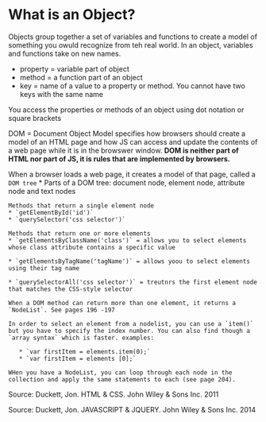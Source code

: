 # What is an Object?
Objects group together a set of variables and functions to create a model of something you owuld recognize from teh real world. In an object, variables and functions take on new names. 
  * property = variable part of object
  * method = a function part of an object 
  * key = name of a value to a property or method. You cannot have two keys with the same name

  You access the properties or methods of an object using dot notation or square brackets

  DOM = Document Object Model specifies how browsers should create a model of an HTML page and how JS can access and update the contents of a web page while it is in the browswer window. **DOM is neither part of HTML nor part of JS, it is rules that are implemented by browsers.**

  When a browser loads a web page, it creates a model of that page, called a `DOM tree`
    * Parts of a DOM tree: document node, element node, attribute node and text nodes

    Methods that return a single element node
    * `getElementById('id')`
    * `querySelector('css selector')`

    Methods that return one or more elements
    * `getElementsByClassName('class')` = allows you to select elements whose class attribute contains a specific value

    * `getElementsByTagName('tagName')` = allows yoou to select elements using their tag name

    * `querySelectorAll('css selector')` = treutnrs the first element node that matches the CSS-style selector 

    When a DOM method can return more than one element, it returns a `NodeList`. See pages 196 -197

    In order to select an element from a nodelist, you can use a `item()` but you have to specify the index number. You can also find though a `array syntax` which is faster. examples:

       * `var firstItem = elements.item(0);`
       * `var firstItem = elements [0];`

    WHen you have a NodeList, you can loop through each node in the collection and apply the same statements to each (see page 204). 


Source: Duckett, Jon. HTML & CSS. John Wiley & Sons Inc. 2011

Source: Duckett, Jon. JAVASCRIPT & JQUERY. John Wiley & Sons Inc. 2014 